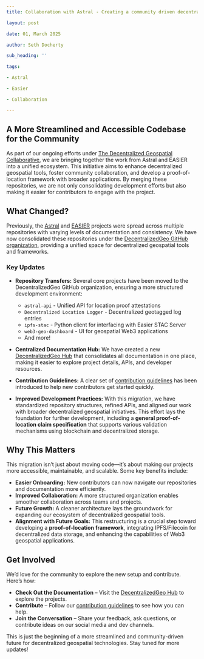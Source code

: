 ```yaml
---
title: Collaboration with Astral - Creating a community driven decentralized geospatial web

layout: post

date: 01, March 2025

author: Seth Docherty

sub_heading: ''

tags:

- Astral

- Easier

- Collaboration

---
```


## A More Streamlined and Accessible Codebase for the Community

As part of our ongoing efforts under [The Decentralized Geospatial Collaborative](https://decentralizedgeo.org/), we are bringing together the work from Astral and EASIER into a unified ecosystem. This initiative aims to enhance decentralized geospatial tools, foster community collaboration, and develop a proof-of-location framework with broader applications. By merging these repositories, we are not only consolidating development efforts but also making it easier for contributors to engage with the project.

## What Changed?

Previously, the [Astral](https://github.com/AstralProtocol) and [EASIER](https://github.com/easierdata/) projects were spread across multiple repositories with varying levels of documentation and consistency. We have now consolidated these repositories under the [DecentralizedGeo GitHub organization](https://github.com/DecentralizedGeo), providing a unified space for decentralized geospatial tools and frameworks.

### Key Updates

- **Repository Transfers:** Several core projects have been moved to the DecentralizedGeo GitHub organization, ensuring a more structured development environment:

  - `astral-api` - Unified API for location proof attestations
  - `Decentralized Location Logger` - Decentralized geotagged log entries
  - `ipfs-stac` - Python client for interfacing with Easier STAC Server
  - `web3-geo-dashboard` - UI for geospatial Web3 applications
  - And more!

- **Centralized Documentation Hub:** We have created a new [DecentralizedGeo Hub](https://decentralizedgeo.github.io/DecentralizedGeo-hub/) that consolidates all documentation in one place, making it easier to explore project details, APIs, and developer resources.

- **Contribution Guidelines:** A clear set of [contribution guidelines](https://decentralizedgeo.github.io/DecentralizedGeo-hub/contribute/contributing-guidelines/) has been introduced to help new contributors get started quickly.

- **Improved Development Practices:** With this migration, we have standardized repository structures, refined APIs, and aligned our work with broader decentralized geospatial initiatives. This effort lays the foundation for further development, including a **general proof-of-location claim specification** that supports various validation mechanisms using blockchain and decentralized storage.

## Why This Matters

This migration isn’t just about moving code—it’s about making our projects more accessible, maintainable, and scalable. Some key benefits include:

- **Easier Onboarding:** New contributors can now navigate our repositories and documentation more efficiently.
- **Improved Collaboration:** A more structured organization enables smoother collaboration across teams and projects.
- **Future Growth:** A cleaner architecture lays the groundwork for expanding our ecosystem of decentralized geospatial tools.
- **Alignment with Future Goals:** This restructuring is a crucial step toward developing a **proof-of-location framework**, integrating IPFS/Filecoin for decentralized data storage, and enhancing the capabilities of Web3 geospatial applications.

## Get Involved

We’d love for the community to explore the new setup and contribute. Here’s how:

- **Check Out the Documentation** – Visit the [DecentralizedGeo Hub](https://decentralizedgeo.github.io/DecentralizedGeo-hub/) to explore the projects.
- **Contribute** – Follow our [contribution guidelines](https://decentralizedgeo.github.io/DecentralizedGeo-hub/contribute/contributing-guidelines/) to see how you can help.
- **Join the Conversation** – Share your feedback, ask questions, or contribute ideas on our social media and dev channels.

This is just the beginning of a more streamlined and community-driven future for decentralized geospatial technologies. Stay tuned for more updates!
